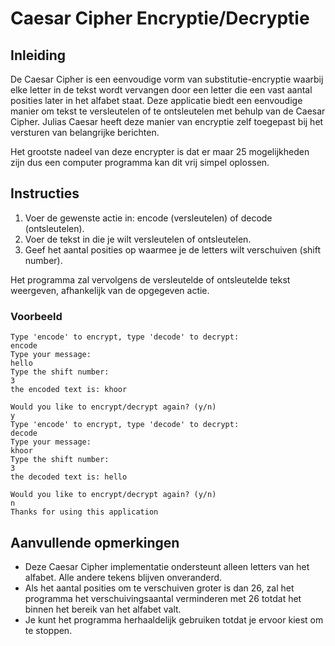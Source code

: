 # Caesar Cipher Encryptie/Decryptie

## Inleiding

De Caesar Cipher is een eenvoudige vorm van substitutie-encryptie waarbij elke letter in de tekst wordt vervangen door een letter die een vast aantal posities later in het alfabet staat. Deze applicatie biedt een eenvoudige manier om tekst te versleutelen of te ontsleutelen met behulp van de Caesar Cipher.
Julias Caesar heeft deze manier van encryptie zelf toegepast bij het versturen van belangrijke berichten. 

Het grootste nadeel van deze encrypter is dat er maar 25 mogelijkheden zijn dus een computer programma kan dit vrij simpel oplossen.

## Instructies

1. Voer de gewenste actie in: encode (versleutelen) of decode (ontsleutelen).
2. Voer de tekst in die je wilt versleutelen of ontsleutelen.
3. Geef het aantal posities op waarmee je de letters wilt verschuiven (shift number).

Het programma zal vervolgens de versleutelde of ontsleutelde tekst weergeven, afhankelijk van de opgegeven actie.

### Voorbeeld

```
Type 'encode' to encrypt, type 'decode' to decrypt:
encode
Type your message:
hello
Type the shift number:
3
the encoded text is: khoor

Would you like to encrypt/decrypt again? (y/n)
y
Type 'encode' to encrypt, type 'decode' to decrypt:
decode
Type your message:
khoor
Type the shift number:
3
the decoded text is: hello

Would you like to encrypt/decrypt again? (y/n)
n
Thanks for using this application
```

## Aanvullende opmerkingen

- Deze Caesar Cipher implementatie ondersteunt alleen letters van het alfabet. Alle andere tekens blijven onveranderd.
- Als het aantal posities om te verschuiven groter is dan 26, zal het programma het verschuivingsaantal verminderen met 26 totdat het binnen het bereik van het alfabet valt.
- Je kunt het programma herhaaldelijk gebruiken totdat je ervoor kiest om te stoppen.